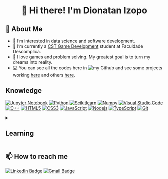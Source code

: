 <div align="center"> 
  
  # 👋 Hi there! I'm Dionatan Izopo
</div>

## :book: About Me

-   👀 I’m interested in data science and software development.
-   🌱 I’m currently a [CST Game Development](https://descomplica.com.br/faculdade/tecnologia/jogos-digitais/) student at Faculdade Descomplica.
-   💞️ I love games and problem solving. My greatest goal is to turn my dreams into reality.
-   💻 You can see all the codes here in ![my Github](https://github.com/izotan) and see some projects working [here](https://izotan.bohr.io) and others [here](https://izotan.itch.io).

## Knowledge
[![Jupyter Notebook](https://img.shields.io/badge/-Jupyter%20Notebook-black?style=flat-square&logo=jupyter)](https://github.com/izotan?tab=repositories&q=&type=&language=jupyter%20notebook&sort=)
[![Python](https://img.shields.io/badge/-Python-black?style=flat-square&logo=Python)](https://github.com/izotan?tab=repositories&q=&type=&language=python&sort=)
[![Scikitlearn](https://img.shields.io/badge/-Scikitlearn-black?style=flat-square&logo=scikitlearn)]([https://github.com/izotan/Cursos](https://github.com/izotan?tab=repositories&q=&type=&language=jupyter%20notebook&sort=))
[![Numpy](https://img.shields.io/badge/-Numpy-black?style=flat-square&logo=numpy&logoColor=013243)]([https://github.com/izotan/Cursos](https://github.com/izotan?tab=repositories&q=&type=&language=jupyter%20notebook&sort=))
[![Visual Studio Code](https://img.shields.io/badge/-Visual%20Studio%20Code-black?style=flat-square&logo=visualstudiocode&logoColor=007ACC)]([https://github.com/izotan)
[![C++](https://img.shields.io/badge/-C%2B%2B-black?style=flat-square&logo=C%2B%2B&logoColor=00599C)](https://github.com/izotan?tab=repositories&q=&type=&language=c%2B%2B&sort=)
[![HTML5](https://img.shields.io/badge/-HTML5-black?style=flat-square&logo=html5)](https://github.com/izotan?tab=repositories&q=&type=&language=html&sort=)
[![CSS3](https://img.shields.io/badge/-CSS3-black?style=flat-square&logo=css3&logoColor=1572B6)](https://github.com/izotan?tab=repositories&q=&type=&language=css&sort=)
[![JavaScript](https://img.shields.io/badge/-JavaScript-black?style=flat-square&logo=javascript)](https://github.com/izotan?tab=repositories&q=&type=&language=javascript&sort=)
[![Nodejs](https://img.shields.io/badge/-Nodejs-black?style=flat-square&logo=Node.js)](https://github.com/izotan?tab=repositories&q=&type=&language=javascript&sort=)
[![TypeScript](https://img.shields.io/badge/-TypeScript-black?style=flat-square&logo=typescript)](https://github.com/izotan?tab=repositories&q=&type=&language=typescript&sort=)
[![Git](https://img.shields.io/badge/-Git-black?style=flat-square&logo=git)](https://github.com/izotan/Cursos)


<details> 
 <summary><h2>Learning</h2></summary>
  
  - [ ] [Data Science](https://cursos.alura.com.br/formacao-data-science)
    - [ ] Getting Started
      - [x] ~[Introdution to exploratory data analysis](https://cursos.alura.com.br/certificate/dionatan-izopo/data-science-primeiros-passos?lang=en)~
      - [ ] [Introdution to data cleaning using Pandas in Python](https://cursos.alura.com.br/course/introducao-python-pandas)
      - [ ] [Statistics in Python](https://cursos.alura.com.br/course/estatistica-distribuicoes-e-medidas)
      - [ ] [Sampling probability](https://cursos.alura.com.br/course/estatistica-probabilidade-e-amostragem)
    - [ ] Linear Regression
    - [ ] Data Visualization
    - [ ] Statistical analysis
    - [ ] Practicing Data Science
  
  - [ ] Machine Learning (On hold)
  - [ ] Front-End Development (On hold)
</details>

## 📫 How to reach me
[![LinkedIn Badge](https://img.shields.io/badge/-Dionatan%20Izopo-0a66c2?style=flat-square&logo=Linkedin&logoColor=white)](https://www.linkedin.com/in/dionatanizopo/) <a href="https://mail.google.com/mail/u/0/?fs=1&tf=cm&source=mailto&to=dionatan.izopo@gmail.com"><img alt="Gmail Badge" src="https://img.shields.io/badge/-dionatan@gmail.com-c71610?style=flat-square&logo=gmail&logoColor=white"></a>


<!---
izotan/izotan is a ✨ special ✨ repository because its `README.md` (this file) appears on your GitHub profile.
You can click the Preview link to take a look at your changes.
--->

